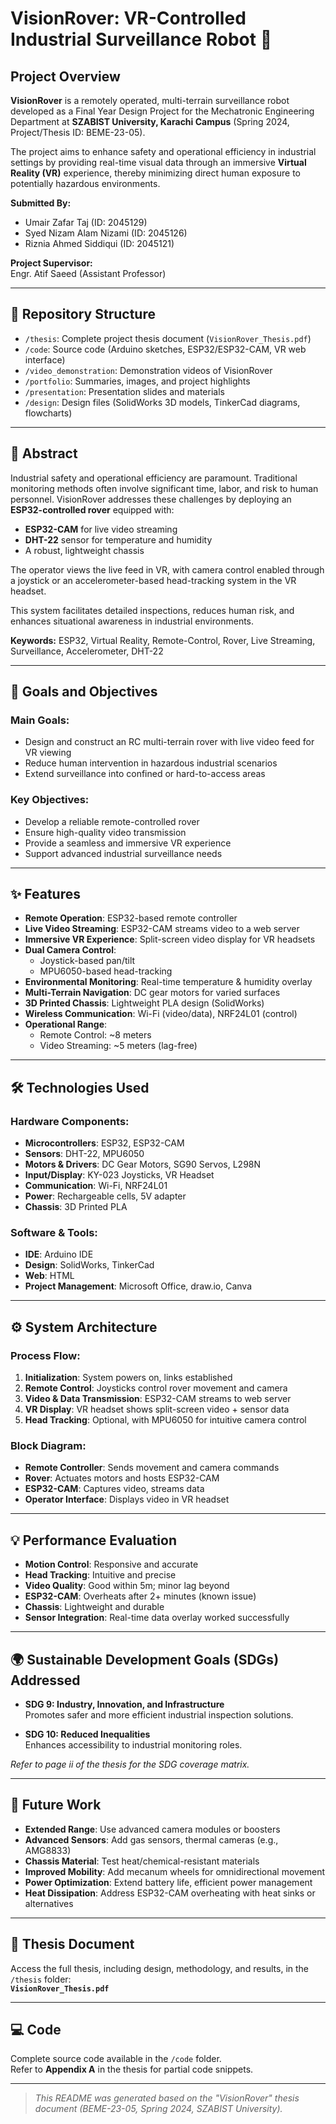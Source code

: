 # VisionRover: VR-Controlled Industrial Surveillance Robot 🚀

## Project Overview

**VisionRover** is a remotely operated, multi-terrain surveillance robot developed as a Final Year Design Project for the Mechatronic Engineering Department at **SZABIST University, Karachi Campus** (Spring 2024, Project/Thesis ID: BEME-23-05).

The project aims to enhance safety and operational efficiency in industrial settings by providing real-time visual data through an immersive **Virtual Reality (VR)** experience, thereby minimizing direct human exposure to potentially hazardous environments.

**Submitted By:**

- Umair Zafar Taj (ID: 2045129)  
- Syed Nizam Alam Nizami (ID: 2045126)  
- Riznia Ahmed Siddiqui (ID: 2045121)

**Project Supervisor:**  
Engr. Atif Saeed (Assistant Professor)

---

## 📂 Repository Structure

- `/thesis`: Complete project thesis document (`VisionRover_Thesis.pdf`)
- `/code`: Source code (Arduino sketches, ESP32/ESP32-CAM, VR web interface)
- `/video_demonstration`: Demonstration videos of VisionRover
- `/portfolio`: Summaries, images, and project highlights
- `/presentation`: Presentation slides and materials
- `/design`: Design files (SolidWorks 3D models, TinkerCad diagrams, flowcharts)

---

## 📄 Abstract

Industrial safety and operational efficiency are paramount. Traditional monitoring methods often involve significant time, labor, and risk to human personnel. VisionRover addresses these challenges by deploying an **ESP32-controlled rover** equipped with:

- **ESP32-CAM** for live video streaming  
- **DHT-22** sensor for temperature and humidity  
- A robust, lightweight chassis  

The operator views the live feed in VR, with camera control enabled through a joystick or an accelerometer-based head-tracking system in the VR headset.

This system facilitates detailed inspections, reduces human risk, and enhances situational awareness in industrial environments.

**Keywords:** ESP32, Virtual Reality, Remote-Control, Rover, Live Streaming, Surveillance, Accelerometer, DHT-22

---

## 🎯 Goals and Objectives

### Main Goals:
- Design and construct an RC multi-terrain rover with live video feed for VR viewing
- Reduce human intervention in hazardous industrial scenarios
- Extend surveillance into confined or hard-to-access areas

### Key Objectives:
- Develop a reliable remote-controlled rover
- Ensure high-quality video transmission
- Provide a seamless and immersive VR experience
- Support advanced industrial surveillance needs

---

## ✨ Features

- **Remote Operation**: ESP32-based remote controller
- **Live Video Streaming**: ESP32-CAM streams video to a web server
- **Immersive VR Experience**: Split-screen video display for VR headsets
- **Dual Camera Control**:
  - Joystick-based pan/tilt
  - MPU6050-based head-tracking
- **Environmental Monitoring**: Real-time temperature & humidity overlay
- **Multi-Terrain Navigation**: DC gear motors for varied surfaces
- **3D Printed Chassis**: Lightweight PLA design (SolidWorks)
- **Wireless Communication**: Wi-Fi (video/data), NRF24L01 (control)
- **Operational Range**:
  - Remote Control: ~8 meters
  - Video Streaming: ~5 meters (lag-free)

---

## 🛠️ Technologies Used

### Hardware Components:
- **Microcontrollers**: ESP32, ESP32-CAM
- **Sensors**: DHT-22, MPU6050
- **Motors & Drivers**: DC Gear Motors, SG90 Servos, L298N
- **Input/Display**: KY-023 Joysticks, VR Headset
- **Communication**: Wi-Fi, NRF24L01
- **Power**: Rechargeable cells, 5V adapter
- **Chassis**: 3D Printed PLA

### Software & Tools:
- **IDE**: Arduino IDE
- **Design**: SolidWorks, TinkerCad
- **Web**: HTML
- **Project Management**: Microsoft Office, draw.io, Canva

---

## ⚙️ System Architecture

### Process Flow:
1. **Initialization**: System powers on, links established
2. **Remote Control**: Joysticks control rover movement and camera
3. **Video & Data Transmission**: ESP32-CAM streams to web server
4. **VR Display**: VR headset shows split-screen video + sensor data
5. **Head Tracking**: Optional, with MPU6050 for intuitive camera control

### Block Diagram:
- **Remote Controller**: Sends movement and camera commands
- **Rover**: Actuates motors and hosts ESP32-CAM
- **ESP32-CAM**: Captures video, streams data
- **Operator Interface**: Displays video in VR headset

---

## 💡 Performance Evaluation

- **Motion Control**: Responsive and accurate
- **Head Tracking**: Intuitive and precise
- **Video Quality**: Good within 5m; minor lag beyond
- **ESP32-CAM**: Overheats after 2+ minutes (known issue)
- **Chassis**: Lightweight and durable
- **Sensor Integration**: Real-time data overlay worked successfully

---

## 🌍 Sustainable Development Goals (SDGs) Addressed

- **SDG 9: Industry, Innovation, and Infrastructure**  
  Promotes safer and more efficient industrial inspection solutions.

- **SDG 10: Reduced Inequalities**  
  Enhances accessibility to industrial monitoring roles.

*Refer to page ii of the thesis for the SDG coverage matrix.*

---

## 🔮 Future Work

- **Extended Range**: Use advanced camera modules or boosters
- **Advanced Sensors**: Add gas sensors, thermal cameras (e.g., AMG8833)
- **Chassis Material**: Test heat/chemical-resistant materials
- **Improved Mobility**: Add mecanum wheels for omnidirectional movement
- **Power Optimization**: Extend battery life, efficient power management
- **Heat Dissipation**: Address ESP32-CAM overheating with heat sinks or alternatives

---

## 📜 Thesis Document

Access the full thesis, including design, methodology, and results, in the `/thesis` folder:  
**`VisionRover_Thesis.pdf`**

---

## 💻 Code

Complete source code available in the `/code` folder.  
Refer to **Appendix A** in the thesis for partial code snippets.

---

> _This README was generated based on the "VisionRover" thesis document (BEME-23-05, Spring 2024, SZABIST University)._
